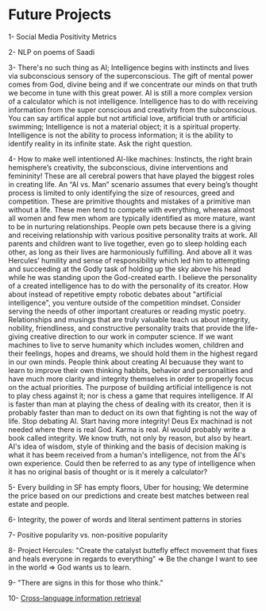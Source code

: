 # Future Projects

1- Social Media Positivity Metrics

2- NLP on poems of Saadi

3- There's no such thing as AI; Intelligence begins with instincts and lives via subconscious sensory of the superconscious. The gift of mental power comes from God, divine being and if we concentrate our minds on that truth we become in tune with this great power. AI is still a more complex version of a calculator which is not intelligence. Intelligence has to do with receiving information from the super conscious and creativity from the subconscious. You can say artifical apple but not artificial love, artificial truth or artificial swimming; Intelligence is not a material object; it is a spiritual property. Intelligence is not the ability to process information; it is the ability to identify reality in its infinite state. Ask the right question.

4- How to make well intentioned AI-like machines: Instincts, the right brain hemisphere’s creativity, the subconscious, divine interventions and femininity! These are all cerebral powers that have played the biggest roles in creating life. An “AI vs. Man” scenario assumes that every being’s thought process is limited to only identifying the size of resources, greed and competition. These are primitive thoughts and mistakes of a primitive man without a life. These men tend to compete with everything, whereas almost all women and few men whom are typically identified as more mature, want to be in nurturing relationships. People own pets because there is a giving and receiving relationship with various positive personality traits at work. All parents and children want to live together, even go to sleep holding each other, as long as their lives are harmoniously fulfilling. And above all it was Hercules’ humility and sense of responsibility which led him to attempting and succeeding at the Godly task of holding up the sky above his head while he was standing upon the God-created earth. I believe the personality of a created intelligence has to do with the personality of its creator. How about instead of repetitive empty robotic debates about "artificial intelligence", you venture outside of the competition mindset. Consider serving the needs of other important creatures or reading mystic poetry. Relationships and musings that are truly valuable teach us about integrity, nobility, friendliness, and constructive personality traits that provide the life-giving creative direction to our work in computer science. If we want machines to live to serve humanity which includes women, children and their feelings, hopes and dreams, we should hold them in the highest regard in our own minds. People think about creating AI becuause they want to learn to improve their own thinking habbits, behavior and personalities and have much more clarity and integrity themselves in order to properly focus on the actual priorities. The purpose of building artificial intelligence is not to play chess against it; nor is chess a game that requires intelligence. If AI is faster than man at playing the chess of dealing with its creator, then it is probably faster than man to deduct on its own that fighting is not the way of life. Stop debating AI. Start having more integrity! Deus Ex machinad is not needed where there is real God. Karma is real. AI would probably write a book called integrity. We know truth, not only by reason, but also by heart. AI's idea of wisdom, style of thinking and the basis of decision making is what it has beem received from a human's intelligence, not from the AI's own experience. Could then be referred to as any type of intelligence when it has no original basis of thought or is it merely a calculator?  

5- Every building in SF has empty floors, Uber for housing; We determine the price based on our predictions and create best matches between real estate and people.

6- Integrity, the power of words and literal sentiment patterns in stories

7- Positive popularity vs. non-positive popularity

8- Project Hercules: "Create the catalyst buttefly effect movement that fixes and heals everyone in regards to everything" => Be the change I want to see in the world => God wants us to learn.

9- "There are signs in this for those who think."

10- <a href="https://en.wikipedia.org/wiki/Cross-language_information_retrieval">Cross-language information retrieval</a>
